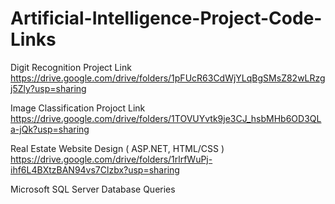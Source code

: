 # Artificial-Intelligence-Project-Code-Links

Digit Recognition Project Link
https://drive.google.com/drive/folders/1pFUcR63CdWjYLqBgSMsZ82wLRzgj5Zly?usp=sharing


Image Classification Projoct Link
https://drive.google.com/drive/folders/1TOVUYvtk9je3CJ_hsbMHb6OD3QLa-jQk?usp=sharing

Real Estate Website Design ( ASP.NET, HTML/CSS )
https://drive.google.com/drive/folders/1rlrfWuPj-ihf6L4BXtzBAN94vs7Clzbx?usp=sharing

Microsoft SQL Server Database Queries

